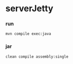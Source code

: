 # serverJetty
### run
```cmd
mvn compile exec:java
```
### jar
```cmd
clean compile assembly:single
```
